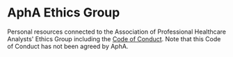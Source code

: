 # AphA Ethics Group

Personal resources connected to the Association of Professional Healthcare Analysts' Ethics Group including the [Code of Conduct](https://lextuga007.github.io/ethics-group/code-of-conduct.html). Note that this Code of Conduct has not been agreed by AphA.
